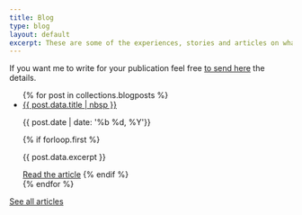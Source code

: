 ```yaml
---
title: Blog
type: blog
layout: default
excerpt: These are some of the experiences, stories and articles on what I've learned during my journey as a web developer.
---
```


If you want me to write for your publication feel free [to send here](mailto:jmenichelli@gmail.com) the details.

<ul class="blog-list">
{% for post in collections.blogposts %}
  <li class="blog-list-item">
    <a class="blog-list-item__title" alt="{{ post.data.title }}" href="{{ post.url }}">
      {{ post.data.title | nbsp }}
    </a>
    <p class="blog-list-item__info">
      <time datetime="{{ post.date | iso_date }}">
        {{ post.date | date: '%b %d, %Y'}}
      </time>
    </p>
  {% if forloop.first %}
  <p class="blog-list-item__excerpt">{{ post.data.excerpt }}</p>
  <a class="blog-list-item__cta" href="{{ post.url }}">Read the article</a>
  {% endif %}
  </li>
{% endfor %}
</ul>

<p class="blog-links">
  <a class="blog-links__archive" href="/archive">See all articles</a>
</p>

